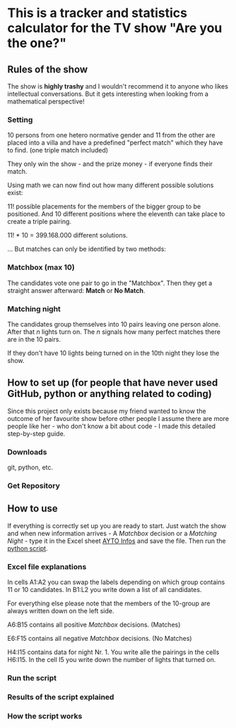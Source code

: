 # This is a tracker and statistics calculator for the TV show "Are you the one?"

## Rules  of the show

The show is **highly trashy** and I wouldn't 
recommend it to anyone who likes intellectual 
conversations. But it gets interesting when 
looking from a mathematical perspective!

### Setting

10 persons from one hetero normative gender 
and 11 from the other are placed into a villa 
and have a predefined "perfect match" which 
they have to find. (one triple match included)

They only win the show - and the prize money - 
if everyone finds their match.

Using math we can now find out how many 
different possible solutions exist:

11! possible placements for the members 
of the bigger group to be positioned.
And 10 different positions where the eleventh 
can take place to create a triple pairing.

11! * 10 = 399.168.000 different solutions.

... But matches can only be identified by two methods:

### Matchbox (max 10)

The candidates vote one pair to go in the "Matchbox". 
Then they get a straight answer afterward: **Match** 
or **No Match**.

### Matching night

The candidates group themselves into 10 pairs leaving 
one person alone. After that *n* lights turn on. The *n* 
signals how many perfect matches there are in the 10 pairs.

If they don't have 10 lights being turned on in the 10th night 
they lose the show.

## How to set up (for people that have never used GitHub, python or anything related to coding)

Since this project only exists because my friend 
wanted to know the outcome of her favourite show 
before other people I assume there are more people 
like her - who don't know a bit about code - 
I made this detailed step-by-step guide.

### Downloads

git, python, etc.

### Get Repository

## How to use

If everything is correctly set up you are ready to start. 
Just watch the show and when new information arrives - 
A *Matchbox* decision or a *Matching Night* - type it 
in the Excel sheet [AYTO Infos](AYTO_Infos.xlsx) and save the file.
Then run the [python script](main.py).

### Excel file explanations

In cells A1:A2 you can swap the labels depending on which group 
contains 11 or 10 candidates. In B1:L2 you write down a list 
of all candidates.

For everything else please note that the members of the 10-group 
are always written down on the left side. 

A6:B15 contains all positive *Matchbox* decisions. (Matches)

E6:F15 contains all negative *Matchbox* decisions. (No Matches)

H4:I15 contains data for night Nr. 1. You write alle the 
pairings in the cells H6:I15. In the cell I5 you write down the 
number of lights that turned on.

### Run the script

### Results of the script explained

### How the script works